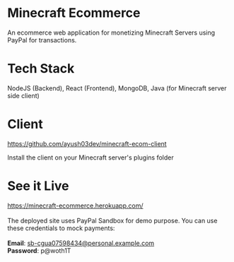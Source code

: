 # Minecraft Ecommerce
An ecommerce web application for monetizing Minecraft Servers using PayPal for transactions.

# Tech Stack
NodeJS (Backend), React (Frontend), MongoDB, Java (for Minecraft server side client)

# Client
https://github.com/ayush03dev/minecraft-ecom-client

Install the client on your Minecraft server's plugins folder

# See it Live
https://minecraft-ecommerce.herokuapp.com/ <br /> <br />
The deployed site uses PayPal Sandbox for demo purpose. You can use these credentials to mock payments: <br/> <br/>
**Email**: sb-cgua07598434@personal.example.com <br/>
**Password**: p@woth1T <br/>
